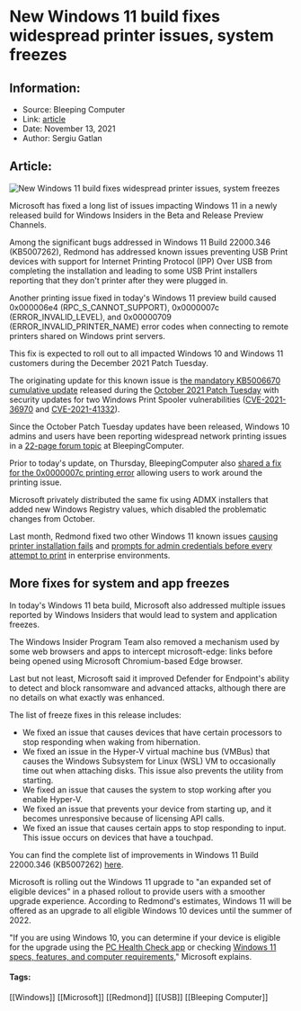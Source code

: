 # New Windows 11 build fixes widespread printer issues, system freezes
### 

## Information:
+ Source: Bleeping Computer
+ Link: [article](https://www.bleepingcomputer.com/news/microsoft/new-windows-11-build-fixes-widespread-printer-issues-system-freezes/)
+ Date: November 13, 2021
+ Author: Sergiu Gatlan


## Article:
![New Windows 11 build fixes widespread printer issues, system freezes](https://www.bleepstatic.com/content/hl-images/2021/10/21/windows-11-gradient-header.jpg)


Microsoft has fixed a long list of issues impacting Windows 11 in a newly released build for Windows Insiders in the Beta and Release Preview Channels.


Among the significant bugs addressed in Windows 11 Build 22000.346 (KB5007262), Redmond has addressed known issues preventing USB Print devices with support for Internet Printing Protocol (IPP) Over USB from completing the installation and leading to some USB Print installers reporting that they don't printer after they were plugged in.


Another printing issue fixed in today's Windows 11 preview build caused 0x000006e4 (RPC\_S\_CANNOT\_SUPPORT), 0x0000007c (ERROR\_INVALID\_LEVEL), and 0x00000709 (ERROR\_INVALID\_PRINTER\_NAME) error codes when connecting to remote printers shared on Windows print servers.


This fix is expected to roll out to all impacted Windows 10 and Windows 11 customers during the December 2021 Patch Tuesday.


The originating update for this known issue is [the mandatory KB5006670 cumulative update](https://www.bleepingcomputer.com/news/microsoft/microsoft-windows-kb5006674-kb5006670-updates-break-printing/) released during the [October 2021 Patch Tuesday](https://www.bleepingcomputer.com/news/microsoft/microsoft-october-2021-patch-tuesday-fixes-4-zero-days-71-flaws/) with security updates for two Windows Print Spooler vulnerabilities ([CVE-2021-36970](https://msrc.microsoft.com/update-guide/vulnerability/CVE-2021-36970) and [CVE-2021-41332](https://msrc.microsoft.com/update-guide/vulnerability/CVE-2021-41332)).


Since the October Patch Tuesday updates have been released, Windows 10 admins and users have been reporting widespread network printing issues in a [22-page forum topic](https://www.bleepingcomputer.com/forums/t/759880/kb5006670-network-printer-problems-again-this-month/) at BleepingComputer.


Prior to today's update, on Thursday, BleepingComputer also [shared a fix for the 0x0000007c printing error](https://www.bleepingcomputer.com/news/microsoft/how-to-fix-the-windows-0x0000007c-network-printing-error/) allowing users to work around the printing issue.


Microsoft privately distributed the same fix using ADMX installers that added new Windows Registry values, which disabled the problematic changes from October.


Last month, Redmond fixed two other Windows 11 known issues [causing printer installation fails](https://www.bleepingcomputer.com/news/microsoft/microsoft-confirms-new-windows-11-printer-installation-issues/) and [prompts for admin credentials before every attempt to print](https://www.bleepingcomputer.com/news/microsoft/microsoft-windows-11-bug-may-only-allow-admins-to-print/) in enterprise environments.


More fixes for system and app freezes
-------------------------------------


In today's Windows 11 beta build, Microsoft also addressed multiple issues reported by Windows Insiders that would lead to system and application freezes.


The Windows Insider Program Team also removed a mechanism used by some web browsers and apps to intercept microsoft-edge: links before being opened using Microsoft Chromium-based Edge browser.


Last but not least, Microsoft said it improved Defender for Endpoint's ability to detect and block ransomware and advanced attacks, although there are no details on what exactly was enhanced.


The list of freeze fixes in this release includes:


* We fixed an issue that causes devices that have certain processors to stop responding when waking from hibernation.
* We fixed an issue in the Hyper-V virtual machine bus (VMBus) that causes the Windows Subsystem for Linux (WSL) VM to occasionally time out when attaching disks. This issue also prevents the utility from starting.
* We fixed an issue that causes the system to stop working after you enable Hyper-V.
* We fixed an issue that prevents your device from starting up, and it becomes unresponsive because of licensing API calls.
* We fixed an issue that causes certain apps to stop responding to input. This issue occurs on devices that have a touchpad.


You can find the complete list of improvements in Windows 11 Build 22000.346 (KB5007262) [here](https://blogs.windows.com/windows-insider/2021/11/12/releasing-windows-11-build-22000-346-to-beta-and-release-preview-channels/).


Microsoft is rolling out the Windows 11 upgrade to "an expanded set of eligible devices" in a phased rollout to provide users with a smoother upgrade experience. According to Redmond's estimates, Windows 11 will be offered as an upgrade to all eligible Windows 10 devices until the summer of 2022.


"If you are using Windows 10, you can determine if your device is eligible for the upgrade using the [PC Health Check app](https://www.microsoft.com/windows/windows-11#pchealthcheck) or checking [Windows 11 specs, features, and computer requirements](https://www.microsoft.com/windows/windows-11-specifications)," Microsoft explains.




#### Tags:
[[Windows]] [[Microsoft]] [[Redmond]] [[USB]] [[Bleeping Computer]]
